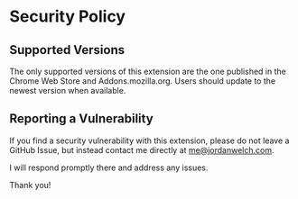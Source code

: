 # Security Policy

## Supported Versions

The only supported versions of this extension are the one published in the 
Chrome Web Store and Addons.mozilla.org. Users should update to the newest 
version when available.


## Reporting a Vulnerability

If you find a security vulnerability with this extension, please do not
leave a GitHub Issue, but instead contact me directly at [me@jordanwelch.com](mailto:me@jordanwelch.com).

I will respond promptly there and address any issues.

Thank you!
